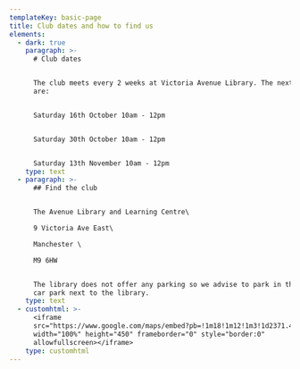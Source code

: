```yaml
---
templateKey: basic-page
title: Club dates and how to find us
elements:
  - dark: true
    paragraph: >-
      # Club dates


      The club meets every 2 weeks at Victoria Avenue Library. The next dates
      are:


      Saturday 16th October 10am - 12pm


      Saturday 30th October 10am - 12pm


      Saturday 13th November 10am - 12pm
    type: text
  - paragraph: >-
      ## Find the club


      The Avenue Library and Learning Centre\

      9 Victoria Ave East\

      Manchester \

      M9 6HW


      The library does not offer any parking so we advise to park in the Tesco
      car park next to the library.
    type: text
  - customhtml: >-
      <iframe
      src="https://www.google.com/maps/embed?pb=!1m18!1m12!1m3!1d2371.4167836305364!2d-2.209104684476095!3d53.53247206845487!2m3!1f0!2f0!3f0!3m2!1i1024!2i768!4f13.1!3m3!1m2!1s0x4887999edb6f7fcb%3A0x1c9a560dcf330867!2sThe+Avenue+Library+and+Learning+Centre!5e0!3m2!1sen!2suk!4v1554335069503!5m2!1sen!2suk"
      width="100%" height="450" frameborder="0" style="border:0"
      allowfullscreen></iframe>
    type: customhtml
---
```


